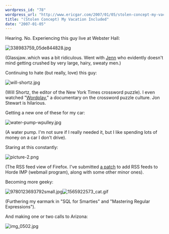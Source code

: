 ```yaml
---
wordpress_id: "78"
wordpress_url: "http://www.ericgar.com/2007/01/05/stolen-concept-my-vacation-included/"
title: "(Stolen Concept) My Vacation Included"
date: "2007-01-05"
---
```

Hearing. No. Experiencing this guy live at Webster Hall:

<span><img id="image72" src="http://www.ericgar.com/uploads/2007/01/338983759_05de844828.jpg" alt="338983759_05de844828.jpg" /></span>

(Glassjaw..which was a bit ridiculous.  Went with <a href="http://jennifur85.livejournal.com">Jenn</a> who evidently doesn't mind getting crushed by very large, hairy, sweaty men.)

Continuing to hate (but really, love) this guy:

<span><img id="image73" src="http://www.ericgar.com/uploads/2007/01/will-shortz.jpg" alt="will-shortz.jpg" /></span>

(Will Shortz, the editor of the New York Times crossword puzzle). I even watched "<a href="http://www.wordplaythemovie.com/">Wordplay</a>," a documentary on the crossword puzzle culture. Jon Stewart is hilarious.

Getting a new one of these for my car:

<span><img id="image74" src="http://www.ericgar.com/uploads/2007/01/water-pump-wpulley.jpg" alt="water-pump-wpulley.jpg" /></span>

(A water pump. I'm not sure if I really needed it, but I like spending lots of money on a car I don't drive).

Staring at this constantly:

<span><img id="image75" src="http://www.ericgar.com/uploads/2007/01/picture-2.png" alt="picture-2.png" /></span>

(The RSS feed view of Firefox. I've submitted <a href ="http://bugs.horde.org/ticket/?id=2733">a patch</a> to add RSS feeds to Horde IMP (webmail program), along with some other minor ones).

Becoming more geeky:

<span><img id="image76" src="http://www.ericgar.com/uploads/2007/01/9780123693792small.jpg" alt="9780123693792small.jpg" /><img id="image77" src="http://www.ericgar.com/uploads/2007/01/1565922573_cat.gif" alt="1565922573_cat.gif" /></span>

(Furthering my earmark in "SQL for Smarties" and "Mastering Regular Expressions").

And making one or two calls to Arizona:

<img id="image79" src="http://www.ericgar.com/uploads/2007/01/img_0502.jpg" alt="img_0502.jpg" />
